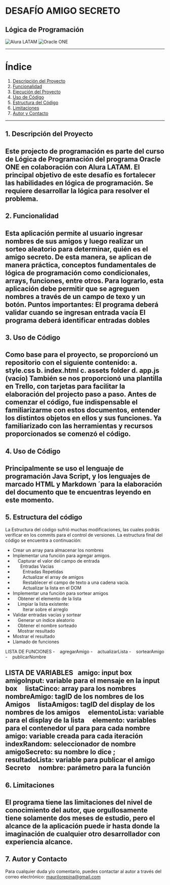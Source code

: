 # DESAFÍO AMIGO SECRETO
## Lógica de Programación

![Alura LATAM](https://img.shields.io/badge/Alura-LATAM-blue) ![Oracle ONE](https://img.shields.io/badge/Oracle-ONE-red)

---
# Índice
1. [Descripción del Proyecto](#descripcion-del-proyecto)
2. [Funcionalidad](#Funcionalidad)
3. [Ejecución del Proyecto](#ejecucion-del-proyecto)
4. [Uso de Código](#uso-de-codigo)
5. [Estructura del Código](#estructura-del-codigo)
6. [Limitaciones](#limitaciones)
7. [Autor y Contacto](#autor-y-contacto)

---
## 1. Descripción del Proyecto

Este projecto de programación es parte del curso de Lógica de Programación del programa Oracle ONE en colaboración con Alura LATAM.
El principal objetivo de este desafío es fortalecer las habilidades en lógica de programación. Se requiere desarrollar la lógica para resolver el problema.
---
## 2. Funcionalidad

Esta aplicación permite al usuario ingresar nombres de sus amigos y luego realizar un sorteo aleatorio para determinar, quién es el amigo secreto.
De esta manera, se aplican de manera práctica, conceptos fundamentales de lógica de programación como condicionales, arrays, funciones, entre otros. 
Para lograrlo, esta aplicación debe permitir que se agreguen nombres a través de un campo de texo y un botón.
Puntos importantes:
   El programa deberá validar cuando se ingresan entrada vacía
   El programa deberá identificar entradas dobles
---
## 3. Uso de Código

Como base para el proyecto, se proporcionó un repositorio con el siguiente contenido:
a. style.css
b. index.html
c. assets folder
d. app.js (vacío)
También se nos proporcionó una plantilla en Trello, con tarjetas para facilitar la elaboración del projecto paso a paso.
Antes de comenzar el  código, fue indispensable el familiarizarme con estos documentos, entender los distintos objetos en ellos y sus funciones.
Ya familiarizado con las herramientas y recursos proporcionados se comenzó el código.
---
## 4. Uso de Código

Principalmente se uso el lenguaje de programación Java Script, y los lenguajes de marcado HTML y Markdown ´para la elaboración del documento que te encuentras leyendo en este momento.
---
## 5. Estructura del código

La Estructura del código sufrió muchas modificaciones, las cuales podrás verificar en los commits para el control de versiones. La estructura final del código se encuentra a continuación:
- Crear un array para almacenar los nombres
- Implementar una función para agregar amigos.
-     Capturar el valor del campo de entrada
-         Entradas Vacias
-         Entradas Repetidas
-         Actualizar el array de amigos
-         Restablecer el campo de texto a una cadena vacía.
-         Actualizar la lista en el DOM
- Implementar una función para sortear amigos
-     Obtener el elemento de la lista
-     Limpiar la lista existente:
-         Iterar sobre el arreglo
- Validar entradas vacías y sortear
-     Generar un índice aleatorio
-     Obtener el nombre sorteado
-     Mostrar resultado
- Mostrar el resultado
- Llamado de funciones

LISTA DE FUNCIONES
-    agregarAmigo
-    actualizarLista
-    sortearAmigo
-    publicarNombre

LISTA DE VARIABLES
   amigo: input box
    amigoInput: variable para el mensaje en la input box
    listaCinco: array para los nombres
    nombreAmigo: tagID de los nombres de los Amigos
    listaAmigos: tagID del display de los nombres de los amigos
    elementoLista: variable para el display de la lista
    elemento: variables para el contenedor ul para para cada nombre
    amigo: variable creada para cada iteración
    indexRandom: seleccionador de nombre
    amigoSecreto: su nombre lo dice ;
    resultadoLista: variable para publicar el amigo Secreto
    nombre: parámetro para la función
---
## 6. Limitaciones
El programa tiene las limitaciones del nivel de conocimiento del autor, que orgullosamente tiene solamente dos meses de estudio, pero el alcance de la aplicación puede ir hasta donde la imaginación de cualquier otro desarrollador con experiencia alcance.
---
## 7. Autor y Contacto
Para cualquier duda y/o comentario, puedes contactar al autor a través del correo electrónico: maurilorepina@gmail.com